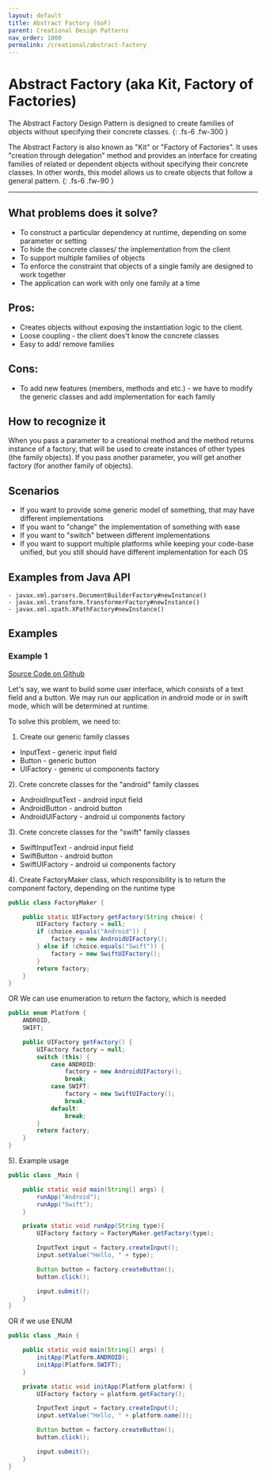 ```yaml
---
layout: default
title: Abstract Factory (GoF)
parent: Creational Design Patterns
nav_order: 1000
permalink: /creational/abstract-factory
---
```


# Abstract Factory (aka Kit, Factory of Factories)

The Abstract Factory Design Pattern is designed to create families of objects without specifying their concrete classes.
{: .fs-6 .fw-300 }

The Abstract Factory is also known as "Kit" or "Factory of Factories". It uses "creation through delegation" method and 
provides an interface for creating families of related or dependent objects without specifying 
their concrete classes. In other words, this model allows us to create objects that follow a general pattern.
{: .fs-6 .fw-90 }

---

## What problems does it solve? 
- To construct a particular dependency at runtime, depending on some parameter or setting
- To hide the concrete classes/ the implementation from the client
- To support multiple families of objects
- To enforce the constraint that objects of a single family are designed to work together
- The application can work with only one family at a time

## Pros:
- Creates objects without exposing the instantiation logic to the client.
- Loose coupling - the client does't know the concrete classes
- Easy to add/ remove families

## Cons:
- To add new features (members, methods and etc.) - we have to modify the generic classes
and add implementation for each family

## How to recognize it
When you pass a parameter to a creational method and the method returns instance of a factory,
that will be used to create instances of other types (the family objects). If you pass another parameter, 
you will get another factory (for another family of objects).

## Scenarios
- If you want to provide some generic model of something, that may have different implementations
- If you want to "change" the implementation of something with ease
- If you want to "switch" between different implementations
- If you want to support multiple platforms while keeping your code-base unified, but you still should have 
different implementation for each OS 

## Examples from Java API
```
- javax.xml.parsers.DocumentBuilderFactory#newInstance()
- javax.xml.transform.TransformerFactory#newInstance()
- javax.xml.xpath.XPathFactory#newInstance()
```

## Examples
### Example 1
[Source Code on Github](https://github.com/Iretha/design-patterns/tree/master/src/com/smdev/creational/abstract_factory)

Let's say, we want to build some user interface, which consists of a text field and a button.
We may run our application in android mode or in swift mode, which will be determined at runtime.

To solve this problem, we need to:

1) Create our generic family classes
- InputText - generic input field
- Button - generic button
- UIFactory - generic ui components factory

2). Crete concrete classes for the "android" family classes
- AndroidInputText - android input field
- AndroidButton - android button
- AndroidUIFactory - android ui components factory

3). Crete concrete classes for the "swift" family classes
- SwiftInputText - android input field
- SwiftButton - android button
- SwiftUIFactory - android ui components factory

4). Create FactoryMaker class, which responsibility is to return the component factory, depending on the runtime type
```java
public class FactoryMaker {

    public static UIFactory getFactory(String choice) {
        UIFactory factory = null;
        if (choice.equals("Android")) {
            factory = new AndroidUIFactory();
        } else if (choice.equals("Swift")) {
            factory = new SwiftUIFactory();
        }
        return factory;
    }
}
```

OR We can use enumeration to return the factory, which is needed

```java
public enum Platform {
    ANDROID,
    SWIFT;

    public UIFactory getFactory() {
        UIFactory factory = null;
        switch (this) {
            case ANDROID:
                factory = new AndroidUIFactory();
                break;
            case SWIFT:
                factory = new SwiftUIFactory();
                break;
            default:
                break;
        }
        return factory;
    }
}
```

5). Example usage
```java
public class _Main {

    public static void main(String[] args) {
        runApp("Android");
        runApp("Swift");
    }

    private static void runApp(String type){
        UIFactory factory = FactoryMaker.getFactory(type);

        InputText input = factory.createInput();
        input.setValue("Hello, " + type);

        Button button = factory.createButton();
        button.click();

        input.submit();
    }
}
```

OR if we use ENUM
```java
public class _Main {

    public static void main(String[] args) {
        initApp(Platform.ANDROID);
        initApp(Platform.SWIFT);
    }

    private static void initApp(Platform platform) {
        UIFactory factory = platform.getFactory();

        InputText input = factory.createInput();
        input.setValue("Hello, " + platform.name());

        Button button = factory.createButton();
        button.click();

        input.submit();
    }
}
```



